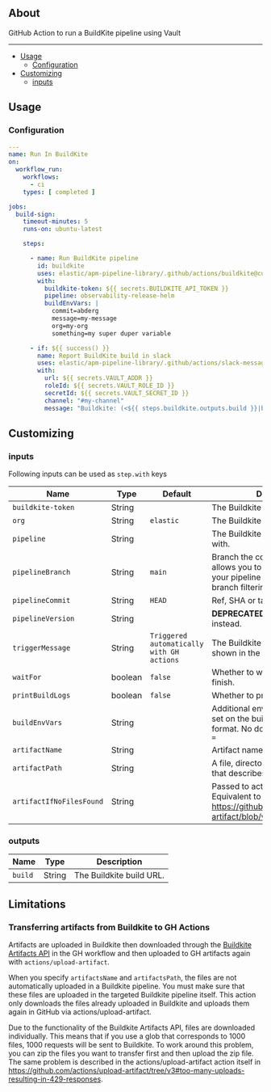 ## About

GitHub Action to run a BuildKite pipeline using Vault

___

* [Usage](#usage)
  * [Configuration](#configuration)
* [Customizing](#customizing)
  * [inputs](#inputs)

## Usage

### Configuration


```yaml
---
name: Run In BuildKite
on:
  workflow_run:
    workflows:
      - ci
    types: [ completed ]

jobs:
  build-sign:
    timeout-minutes: 5
    runs-on: ubuntu-latest

    steps:

      - name: Run BuildKite pipeline
        id: buildkite
        uses: elastic/apm-pipeline-library/.github/actions/buildkite@current
        with:
          buildkite-token: ${{ secrets.BUILDKITE_API_TOKEN }}
          pipeline: observability-release-helm
          buildEnvVars: |
            commit=abderg
            message=my-message
            org=my-org
            something=my super duper variable

      - if: ${{ success() }}
        name: Report BuildKite build in slack
        uses: elastic/apm-pipeline-library/.github/actions/slack-message@current
        with:
          url: ${{ secrets.VAULT_ADDR }}
          roleId: ${{ secrets.VAULT_ROLE_ID }}
          secretId: ${{ secrets.VAULT_SECRET_ID }}
          channel: "#my-channel"
          message: "Buildkite: (<${{ steps.buildkite.outputs.build }}|build>)"

```

## Customizing

### inputs

Following inputs can be used as `step.with` keys

| Name                        | Type    | Default                                             | Description                                                                                                       |
|-----------------------------|---------|-----------------------------------------------------|-------------------------------------------------------------------------------------------------------------------|
| `buildkite-token`           | String  |                                                     | The Buildkite API token.                                                                                                 |
| `org`                       | String  | `elastic`                                           | The Buildkite org.                                                                                                |
| `pipeline`                  | String  |                                                     | The Buildkite pipeline to interact with.                                                                          |
| `pipelineBranch`            | String  | `main`                                              | Branch the commit belongs to. This allows you to take advantage of your pipeline and step-level branch filtering rules. |
| `pipelineCommit`            | String  | `HEAD`                                              | Ref, SHA or tag to be built.                                                                                      |
| `pipelineVersion`           | String  |                                                     | **DEPRECATED** Use `pipelineCommit` instead.                                                                      |
| `triggerMessage`            | String  | `Triggered automatically with GH actions`           | The Buildkite build message to be shown in the UI.                                                                |
| `waitFor`                   | boolean | `false`                                             | Whether to wait for the build to finish.                                                                          |
| `printBuildLogs`            | boolean | `false`                                             | Whether to print the build logs.                                                                                  |
| `buildEnvVars`              | String  |                                                     | Additional environment variables to set on the build, in KEY=VALUE format. No double quoting or extra `=`         |
| `artifactName`              | String  |                                                     | Artifact name                                                                                                     |
| `artifactPath`              | String  |                                                     | A file, directory or wildcard pattern that describes what to upload                                               |
| `artifactIfNoFilesFound`    | String  |                                                     | Passed to actons/upload-artifact. Equivalent to https://github.com/actions/upload-artifact/blob/v3/action.yml#L11 |

### outputs

| Name              | Type    | Description               |
|-------------------|---------| --------------------------|
| `build`           | String  |  The Buildkite build URL. |

## Limitations

### Transferring artifacts from Buildkite to GH Actions

Artifacts are uploaded in Buildkite then downloaded through the
[Buildkite Artifacts API](https://buildkite.com/docs/apis/rest-api/artifacts)
in the GH workflow and then uploaded to GH artifacts again with `actions/upload-artifact`.

When you specify `artifactsName` and `artifactsPath`, the files are not automatically uploaded
in a Buildkite pipeline. You must make sure that these files are uploaded in the targeted
Buildkite pipeline itself. This action only downloads the files already uploaded in
Buildkite and uploads them again in GitHub via actions/upload-artifact.

Due to the functionality of the Buildkite Artifacts API, files are downloaded individually.
This means that if you use a glob that corresponds to 1000 files, 1000 requests will be sent to Buildkite.
To work around this problem, you can zip the files you want to transfer first and then upload the zip file.
The same problem is described in the actions/upload-artifact action itself in
https://github.com/actions/upload-artifact/tree/v3#too-many-uploads-resulting-in-429-responses.
